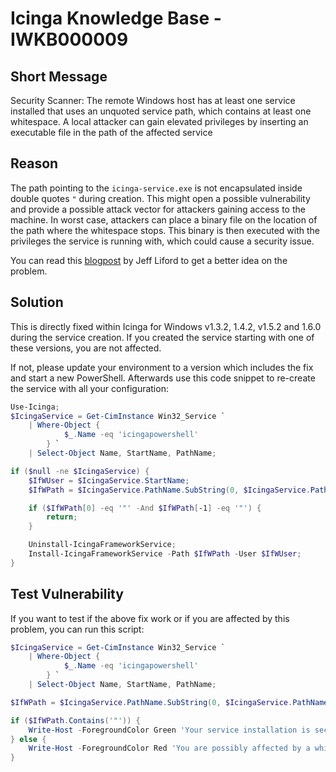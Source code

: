 # Icinga Knowledge Base - IWKB000009

## Short Message

Security Scanner: The remote Windows host has at least one service installed that uses an unquoted service path, which contains at least one whitespace. A local attacker can gain elevated privileges by inserting an executable file in the path of the affected service

## Reason

The path pointing to the `icinga-service.exe` is not encapsulated inside double quotes `"` during creation. This might open a possible vulnerability and provide a possible attack vector for attackers gaining access to the machine. In worst case, attackers can place a binary file on the location of the path where the whitespace stops. This binary is then executed with the privileges the service is running with, which could cause a security issue.

You can read this [blogpost](http://www.ryanandjeffshow.com/blog/2013/04/05/the-microsoft-windows-unquoted-service-path-vulnerability/) by Jeff Liford to get a better idea on the problem.

## Solution

This is directly fixed within Icinga for Windows v1.3.2, 1.4.2, v1.5.2 and 1.6.0 during the service creation. If you created the service starting with one of these versions, you are not affected.

If not, please update your environment to a version which includes the fix and start a new PowerShell. Afterwards use this code snippet to re-create the service with all your configuration:

```powershell
Use-Icinga;
$IcingaService = Get-CimInstance Win32_Service `
    | Where-Object {
            $_.Name -eq 'icingapowershell'
        } `
    | Select-Object Name, StartName, PathName;

if ($null -ne $IcingaService) {
    $IfWUser = $IcingaService.StartName;
    $IfWPath = $IcingaService.PathName.SubString(0, $IcingaService.PathName.IndexOf(' "'));

    if ($IfWPath[0] -eq '"' -And $IfWPath[-1] -eq '"') {
        return;
    }

    Uninstall-IcingaFrameworkService;
    Install-IcingaFrameworkService -Path $IfWPath -User $IfWUser;
}
```

## Test Vulnerability

If you want to test if the above fix work or if you are affected by this problem, you can run this script:

```powershell
$IcingaService = Get-CimInstance Win32_Service `
    | Where-Object {
            $_.Name -eq 'icingapowershell'
        } `
    | Select-Object Name, StartName, PathName;

$IfWPath = $IcingaService.PathName.SubString(0, $IcingaService.PathName.IndexOf(' "'));

if ($IfWPath.Contains('"')) {
    Write-Host -ForegroundColor Green 'Your service installation is secure';
} else {
    Write-Host -ForegroundColor Red 'You are possibly affected by a whitespace service vulnerability';
}
```
